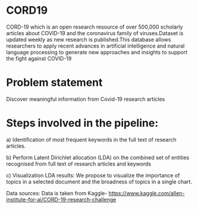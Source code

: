 # CORD19

CORD-19 which is an open research resource of over 500,000 scholarly articles about COVID-19 and the coronavirus family of viruses.Dataset is updated weekly as new research is published.This database allows researchers to apply recent advances in artificial intelligence and natural language processing to generate new approaches and insights to support the fight against COVID-19

# Problem statement
Discover meaningful information from Covid-19 research articles

# Steps involved in the pipeline:

a) Identification of most frequent keywords in the full text of research articles.

b) Perform Latent Dirichlet allocation (LDA) on the combined set of entities recognised from full text of research articles and keywords 

c) Visualization LDA results: We propose to visualize the importance of topics in a selected document and the broadness of topics in a single chart.


Data sources: Data is taken from  Kaggle- https://www.kaggle.com/allen-institute-for-ai/CORD-19-research-challenge

